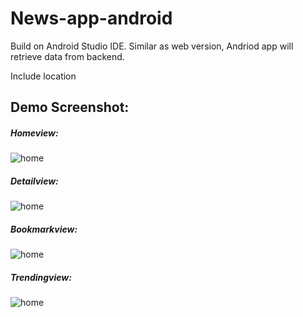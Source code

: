 # News-app-android

Build on Android Studio IDE.
Similar as web version, Andriod app will retrieve data from backend.

Include location

## Demo Screenshot:

##### Homeview:

![home](https://github.com/xiaohai0313/News-app-android/blob/master/screenshot/bookmark.png)

##### Detailview:

![home](https://github.com/xiaohai0313/News-app-android/blob/master/screenshot/detail.png)

##### Bookmarkview:

![home](https://github.com/xiaohai0313/News-app-android/blob/master/screenshot/bookmark.png)

##### Trendingview:

![home](https://github.com/xiaohai0313/News-app-android/blob/master/screenshot/trending.png)
